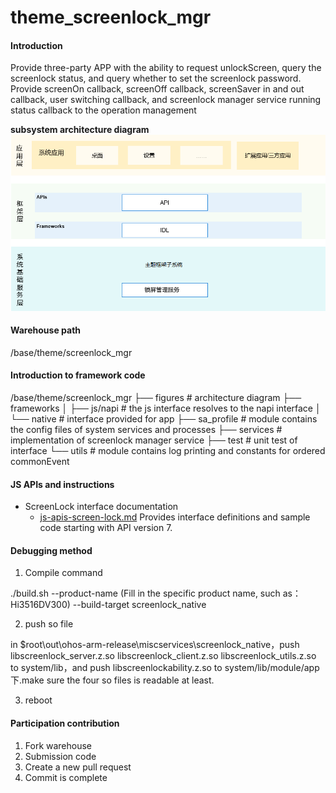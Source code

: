 # theme_screenlock_mgr

#### Introduction
Provide three-party APP with the ability to request unlockScreen, query the screenlock status, and query whether to set the screenlock password. 
Provide screenOn callback, screenOff callback, screenSaver in and out callback, user switching callback, and screenlock manager service running status callback to the operation management

**subsystem architecture diagram**   
![](figures/subsystem_architecture_zh.png "subsystem architecture diagram")

#### Warehouse path
/base/theme/screenlock_mgr

#### Introduction to framework code
/base/theme/screenlock_mgr
├── figures                  # architecture diagram
├── frameworks
│   ├── js/napi              # the js interface resolves to the napi interface
│   └── native               # interface provided for app
├── sa_profile               # module contains the config files of system services and processes
├── services                 # implementation of screenlock manager service
├── test                     # unit test of interface
└── utils                    # module contains log printing and constants for ordered commonEvent

#### JS APIs and instructions

-   ScreenLock interface documentation
    -   [js-apis-screen-lock.md](https://gitee.com/openharmony/docs/blob/master/en/application-dev/reference/apis/js-apis-screen-lock.md) Provides interface definitions and sample code starting with API version 7.

#### Debugging method

1.   Compile command

./build.sh --product-name (Fill in the specific product name, such as：Hi3516DV300) --build-target screenlock_native

2.  push so file

in $root\out\ohos-arm-release\miscservices\screenlock_native，push libscreenlock_server.z.so libscreenlock_client.z.so 
libscreenlock_utils.z.so to system/lib，and push libscreenlockability.z.so to system/lib/module/app下.make sure the four so files is readable at least.

3.  reboot

#### Participation contribution

1. Fork warehouse
2. Submission code
3. Create a new pull request
4. Commit is complete

